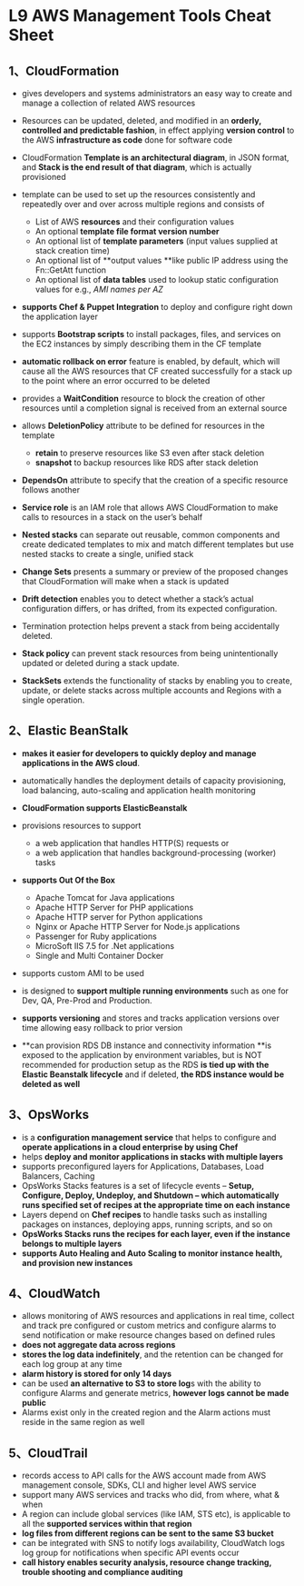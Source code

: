 # **L9 AWS Management Tools Cheat Sheet**

## **1、CloudFormation**

* gives developers and systems administrators an easy way to create and manage a collection of related AWS resources
* Resources can be updated, deleted, and modified in an **orderly, controlled and predictable fashion**, in effect applying **version control** to the AWS **infrastructure as code** done for software code
* CloudFormation **Template is an architectural diagram**, in JSON format, and **Stack is the end result of that diagram**, which is actually provisioned
* template can be used to set up the resources consistently and repeatedly over and over across multiple regions and consists of
	* List of AWS **resources** and their configuration values
	* An optional **template file format version number**
	* An optional list of **template parameters** (input values supplied at stack creation time)
	* An optional list of **output values **like public IP address using the Fn::GetAtt function
	* An optional list of **data tables** used to lookup static configuration values for e.g., *AMI names per AZ*
* **supports Chef & Puppet Integration** to deploy and configure right down the application layer
* supports **Bootstrap scripts** to install packages, files, and services on the EC2 instances by simply describing them in the CF template
* **automatic rollback on error** feature is enabled, by default, which will cause all the AWS resources that CF created successfully for a stack up to the point where an error occurred to be deleted
* provides a **WaitCondition** resource to block the creation of other resources until a completion signal is received from an external source
* allows **DeletionPolicy** attribute to be defined for resources in the template
	* **retain** to preserve resources like S3 even after stack deletion
	* **snapshot** to backup resources like RDS after stack deletion

* **DependsOn** attribute to specify that the creation of a specific resource follows another
* **Service role** is an IAM role that allows AWS CloudFormation to make calls to resources in a stack on the user’s behalf
* **Nested stacks** can separate out reusable, common components and create dedicated templates to mix and match different templates but use nested stacks to create a single, unified stack
* **Change Sets** presents a summary or preview of the proposed changes that CloudFormation will make when a stack is updated
* **Drift detection** enables you to detect whether a stack’s actual configuration differs, or has drifted, from its expected configuration.
* Termination protection helps prevent a stack from being accidentally deleted.
* **Stack policy** can prevent stack resources from being unintentionally updated or deleted during a stack update.
* **StackSets** extends the functionality of stacks by enabling you to create, update, or delete stacks across multiple accounts and Regions with a single operation.



## **2、Elastic BeanStalk**

* **makes it easier for developers to quickly deploy and manage applications in the AWS cloud**.
* automatically handles the deployment details of capacity provisioning, load balancing, auto-scaling and application health monitoring
* **CloudFormation supports ElasticBeanstalk**
* provisions resources to support
	* a web application that handles HTTP(S) requests or
	* a web application that handles background-processing (worker) tasks

* **supports Out Of the Box**
	* Apache Tomcat for Java applications
	* Apache HTTP Server for PHP applications
	* Apache HTTP server for Python applications
	* Nginx or Apache HTTP Server for Node.js applications
	* Passenger for Ruby applications
	* MicroSoft IIS 7.5 for .Net applications
	* Single and Multi Container Docker

* supports custom AMI to be used
* is designed to **support multiple running environments** such as one for Dev, QA, Pre-Prod and Production.
* **supports versioning** and stores and tracks application versions over time allowing easy rollback to prior version
* **can provision RDS DB instance and connectivity information **is exposed to the application by environment variables, but is NOT recommended for production setup as the RDS **is tied up with the Elastic Beanstalk lifecycle** and if deleted, **the RDS instance would be deleted as well**



## **3、OpsWorks**

* is a **configuration management service** that helps to configure and **operate applications in a cloud enterprise by using Chef**
* helps **deploy and monitor applications in stacks with multiple layers**
* supports preconfigured layers for Applications, Databases, Load Balancers, Caching
* OpsWorks Stacks features is a set of lifecycle events – **Setup, Configure, Deploy, Undeploy, and Shutdown – which automatically runs specified set of recipes at the appropriate time on each instance**
* Layers depend on **Chef recipes** to handle tasks such as installing packages on instances, deploying apps, running scripts, and so on
* **OpsWorks Stacks runs the recipes for each layer, even if the instance belongs to multiple layers**
* **supports Auto Healing and Auto Scaling to monitor instance health, and provision new instances**


## **4、CloudWatch**

* allows monitoring of AWS resources and applications in real time, collect and track pre configured or custom metrics and configure alarms to send notification or make resource changes based on defined rules
* **does not aggregate data across regions**
* **stores the log data indefinitely**, and the retention can be changed for each log group at any time
* **alarm history is stored for only 14 days**
* can be used **an alternative to S3 to store log**s with the ability to configure Alarms and generate metrics, **however logs cannot be made public**
* Alarms exist only in the created region and the Alarm actions must reside in the same region as well


## **5、CloudTrail**

* records access to API calls for the AWS account made from AWS management console, SDKs, CLI and higher level AWS service
* support many AWS services and tracks who did, from where, what & when
* A region can include global services (like IAM, STS etc), is applicable to all the **supported services within that region**
* **log files from different regions can be sent to the same S3 bucket**
* can be integrated with SNS to notify logs availability, CloudWatch logs log group for notifications when specific API events occur
* **call history enables security analysis, resource change tracking, trouble shooting and compliance auditing**
